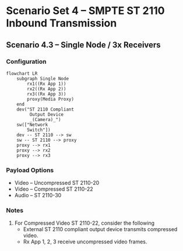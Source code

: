 # Scenario Set 4 – SMPTE ST 2110 Inbound Transmission

## Scenario 4.3 – Single Node / 3x Receivers

### Configuration

```mermaid
flowchart LR
    subgraph Single Node
        rx1((Rx App 1))
        rx2((Rx App 2))
        rx3((Rx App 3))
        proxy(Media Proxy)
    end
    dev("ST 2110 Compliant
         Output Device
         _(Camera)_")
    sw(["Network
        Switch"])
    dev -- ST 2110 --> sw
    sw -- ST 2110 --> proxy
    proxy --> rx1
    proxy --> rx2
    proxy --> rx3
```

### Payload Options

* Video – Uncompressed ST 2110-20
* Video – Compressed ST 2110-22
* Audio – ST 2110-30

### Notes

1. For Compressed Video ST 2110-22, consider the following
    * External ST 2110 compliant output device transmits compressed video.
    * Rx App 1, 2, 3 receive uncompressed video frames.
